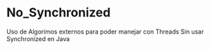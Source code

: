No_Synchronized
===============

Uso de Algorimos externos para poder manejar con Threads Sin usar Synchronized en Java
